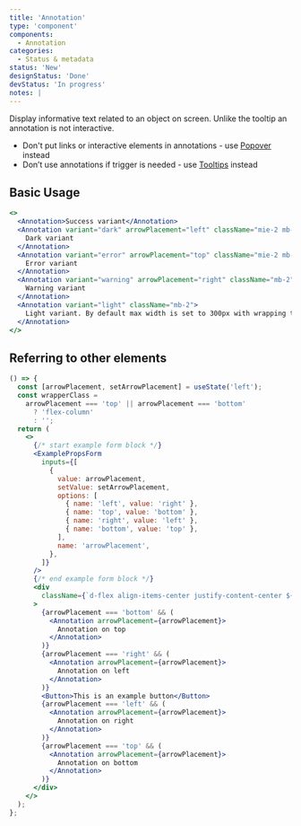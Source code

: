 ```yaml
---
title: 'Annotation'
type: 'component'
components:
  - Annotation
categories:
  - Status & metadata
status: 'New'
designStatus: 'Done'
devStatus: 'In progress'
notes: |
---
```


Display informative text related to an object on screen. Unlike the tooltip an annotation is not interactive.

- Don't put links or interactive elements in annotations - use [Popover](/components/popover) instead
- Don’t use annotations if trigger is needed - use [Tooltips](/components/tooltip) instead

## Basic Usage

```jsx live
<>
  <Annotation>Success variant</Annotation>
  <Annotation variant="dark" arrowPlacement="left" className="mie-2 mb-2">
    Dark variant
  </Annotation>
  <Annotation variant="error" arrowPlacement="top" className="mie-2 mb-2">
    Error variant
  </Annotation>
  <Annotation variant="warning" arrowPlacement="right" className="mb-2">
    Warning variant
  </Annotation>
  <Annotation variant="light" className="mb-2">
    Light variant. By default max width is set to 300px with wrapping text.
  </Annotation>
</>
```

## Referring to other elements

```jsx live
() => {
  const [arrowPlacement, setArrowPlacement] = useState('left');
  const wrapperClass =
    arrowPlacement === 'top' || arrowPlacement === 'bottom'
      ? 'flex-column'
      : '';
  return (
    <>
      {/* start example form block */}
      <ExamplePropsForm
        inputs={[
          {
            value: arrowPlacement,
            setValue: setArrowPlacement,
            options: [
              { name: 'left', value: 'right' },
              { name: 'top', value: 'bottom' },
              { name: 'right', value: 'left' },
              { name: 'bottom', value: 'top' },
            ],
            name: 'arrowPlacement',
          },
        ]}
      />
      {/* end example form block */}
      <div
        className={`d-flex align-items-center justify-content-center ${wrapperClass}`}
      >
        {arrowPlacement === 'bottom' && (
          <Annotation arrowPlacement={arrowPlacement}>
            Annotation on top
          </Annotation>
        )}
        {arrowPlacement === 'right' && (
          <Annotation arrowPlacement={arrowPlacement}>
            Annotation on left
          </Annotation>
        )}
        <Button>This is an example button</Button>
        {arrowPlacement === 'left' && (
          <Annotation arrowPlacement={arrowPlacement}>
            Annotation on right
          </Annotation>
        )}
        {arrowPlacement === 'top' && (
          <Annotation arrowPlacement={arrowPlacement}>
            Annotation on bottom
          </Annotation>
        )}
      </div>
    </>
  );
};
```
